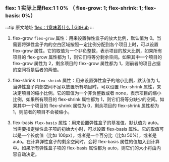 ### flex: 1 实际上是flex:1 1 0% （ flex-grow: 1; flex-shrink: 1; flex-basis: 0%）

  :::tip 原文地址
  [flex：1意味着什么 | GitHub](https://github.com/jynba/jynba.github.io/issues/31)
  :::
  
1. flex-grow
`flex-grow` 属性：用来设置弹性盒子的放大比例，默认值为 0。当需要将弹性盒子内的空白区域按照一定比例分配到各个项目上时，可以设置 flex-grow 属性。它的取值为一个非负整数，表示项目的放大比例，如果所有项目的 flex-grow 属性都为 1，则它们将等分剩余空间。如果其中一个项目的 flex-grow 属性为 2，剩余项目的 flex-grow 属性都为 1，则前者的项目占据的空间将是后者的两倍。

2. flex-shrink
`flex-shrink` 属性：用来设置弹性盒子的缩小比例，默认值为 1。当弹性盒子内部空间不足以放置所有项目时，可以设置 flex-shrink 属性，来决定项目的缩小比例。它的取值为一个非负整数或者 none，表示项目的缩小比例，如果所有项目的 flex-shrink 属性都为 1，则它们将等分缺少的空间。如果其中一个项目的 flex-shrink 属性为 0，剩余项目的 flex-shrink 属性都为 1，则前者的项目不会被缩小。

3. flex-basis
`flex-basis` 属性：用来设置弹性盒子的基准值，默认值为 auto。当需要指定弹性盒子项的初始大小时，可以设置 flex-basis 属性。它的取值可以是一个长度值（比如 100px），或者是一个百分比（比如 50%），或者是 auto。在计算弹性盒子的剩余空间时，会将 flex-basis 属性的值加入到计算中。如果所有弹性盒子项的 flex-basis 属性都为 auto，则它们的大小将由内容自动决定。
